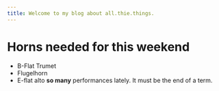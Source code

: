 ```yaml
---
title: Welcome to my blog about all.thie.things.
---
```

# Horns needed for this weekend
- B-Flat Trumet
- Flugelhorn
- E-flat alto
**so many** performances lately. It must be the end of a term.
